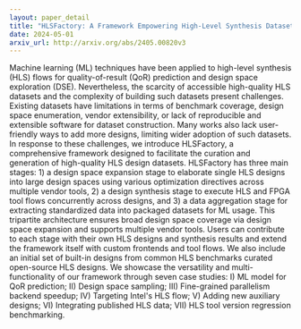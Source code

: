 ```yaml
---
layout: paper_detail
title: "HLSFactory: A Framework Empowering High-Level Synthesis Datasets for Machine Learning and Beyond"
date: 2024-05-01
arxiv_url: http://arxiv.org/abs/2405.00820v3
---
```


Machine learning (ML) techniques have been applied to high-level synthesis (HLS) flows for quality-of-result (QoR) prediction and design space exploration (DSE). Nevertheless, the scarcity of accessible high-quality HLS datasets and the complexity of building such datasets present challenges. Existing datasets have limitations in terms of benchmark coverage, design space enumeration, vendor extensibility, or lack of reproducible and extensible software for dataset construction. Many works also lack user-friendly ways to add more designs, limiting wider adoption of such datasets. In response to these challenges, we introduce HLSFactory, a comprehensive framework designed to facilitate the curation and generation of high-quality HLS design datasets. HLSFactory has three main stages: 1) a design space expansion stage to elaborate single HLS designs into large design spaces using various optimization directives across multiple vendor tools, 2) a design synthesis stage to execute HLS and FPGA tool flows concurrently across designs, and 3) a data aggregation stage for extracting standardized data into packaged datasets for ML usage. This tripartite architecture ensures broad design space coverage via design space expansion and supports multiple vendor tools. Users can contribute to each stage with their own HLS designs and synthesis results and extend the framework itself with custom frontends and tool flows. We also include an initial set of built-in designs from common HLS benchmarks curated open-source HLS designs. We showcase the versatility and multi-functionality of our framework through seven case studies: I) ML model for QoR prediction; II) Design space sampling; III) Fine-grained parallelism backend speedup; IV) Targeting Intel's HLS flow; V) Adding new auxiliary designs; VI) Integrating published HLS data; VII) HLS tool version regression benchmarking.
